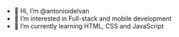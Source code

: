 - 👋 Hi, I’m @antonioidelvan
- 👀 I’m interested in Full-stack and mobile development
- 🌱 I’m currently learning HTML, CSS and JavaScript

<!---
antonioidelvan/antonioidelvan is a ✨ special ✨ repository because its `README.md` (this file) appears on your GitHub profile.
You can click the Preview link to take a look at your changes.
--->
